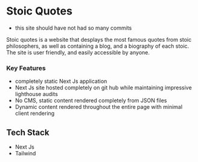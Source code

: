 # Stoic Quotes 

* this site should have not had so many commits 

Stoic quotes is a website that desplays the most famous quotes from stoic philosophers, as well as containing a blog, and a biography of each stoic.
The site is user friendly, and easily accessible by anyone.

### Key Features
- completely static Next Js application
- Next Js site hosted completely on git hub while maintaining impressive lighthouse audits
- No CMS, static content rendered completely from JSON files
- Dynamic content rendered throughout the entire page with minimal client rendering

## Tech Stack
- Next Js
- Tailwind


